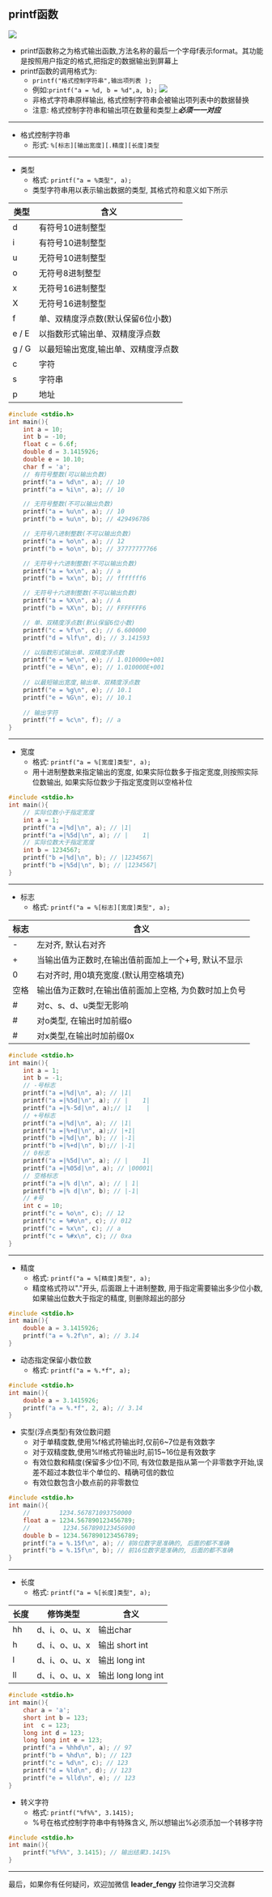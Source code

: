 ## printf函数

![](https://img-blog.csdnimg.cn/img_convert/1a1d70de9ee22c638b43de8009048570.png)

- printf函数称之为格式输出函数,方法名称的最后一个字母f表示format。其功能是按照用户指定的格式,把指定的数据输出到屏幕上
- printf函数的调用格式为:
  + ```printf("格式控制字符串",输出项列表 );```
  + 例如:```printf("a = %d, b = %d",a, b);```
    ![](https://img-blog.csdnimg.cn/img_convert/30dae0fb7fa2f93706031066d3cd99cf.png)
  + 非格式字符串原样输出, 格式控制字符串会被输出项列表中的数据替换
  + 注意: 格式控制字符串和输出项在数量和类型上***必须一一对应***

---

- 格式控制字符串
  + 形式:  ```%[标志][输出宽度][.精度][长度]类型```

---

- 类型
  + 格式: ```printf("a = %类型", a);```
  + 类型字符串用以表示输出数据的类型, 其格式符和意义如下所示

| 类型  | 含义                                |
| ----- | ----------------------------------- |
| d     | 有符号10进制整型                    |
| i     | 有符号10进制整型                    |
| u     | 无符号10进制整型                    |
| o     | 无符号8进制整型                     |
| x     | 无符号16进制整型                    |
| X     | 无符号16进制整型                    |
| f     | 单、双精度浮点数(默认保留6位小数)   |
| e / E | 以指数形式输出单、双精度浮点数      |
| g / G | 以最短输出宽度,输出单、双精度浮点数 |
| c     | 字符                                |
| s     | 字符串                              |
| p     | 地址                                |

```c
#include <stdio.h>
int main(){
    int a = 10;
    int b = -10;
    float c = 6.6f;
    double d = 3.1415926;
    double e = 10.10;
    char f = 'a';
    // 有符号整数(可以输出负数)
    printf("a = %d\n", a); // 10
    printf("a = %i\n", a); // 10

    // 无符号整数(不可以输出负数)
    printf("a = %u\n", a); // 10
    printf("b = %u\n", b); // 429496786

    // 无符号八进制整数(不可以输出负数)
    printf("a = %o\n", a); // 12
    printf("b = %o\n", b); // 37777777766

    // 无符号十六进制整数(不可以输出负数)
    printf("a = %x\n", a); // a
    printf("b = %x\n", b); // fffffff6

    // 无符号十六进制整数(不可以输出负数)
    printf("a = %X\n", a); // A
    printf("b = %X\n", b); // FFFFFFF6

    // 单、双精度浮点数(默认保留6位小数)
    printf("c = %f\n", c); // 6.600000
    printf("d = %lf\n", d); // 3.141593

    // 以指数形式输出单、双精度浮点数
    printf("e = %e\n", e); // 1.010000e+001
    printf("e = %E\n", e); // 1.010000E+001
    
    // 以最短输出宽度,输出单、双精度浮点数
    printf("e = %g\n", e); // 10.1
    printf("e = %G\n", e); // 10.1
    
    // 输出字符
    printf("f = %c\n", f); // a
}
```

---

- 宽度
  + 格式: ```printf("a = %[宽度]类型", a);```
  + 用十进制整数来指定输出的宽度, 如果实际位数多于指定宽度,则按照实际位数输出, 如果实际位数少于指定宽度则以空格补位

```c
#include <stdio.h>
int main(){
    // 实际位数小于指定宽度
    int a = 1;
    printf("a =|%d|\n", a); // |1|
    printf("a =|%5d|\n", a); // |    1|
    // 实际位数大于指定宽度
    int b = 1234567;
    printf("b =|%d|\n", b); // |1234567|
    printf("b =|%5d|\n", b); // |1234567|
}
```

---

- 标志
  + 格式: ```printf("a = %[标志][宽度]类型", a);```

| 标志 | 含义                                                  |
| ---- | ----------------------------------------------------- |
| -    | 左对齐, 默认右对齐                                    |
| +    | 当输出值为正数时,在输出值前面加上一个+号, 默认不显示  |
| 0    | 右对齐时, 用0填充宽度.(默认用空格填充)                |
| 空格 | 输出值为正数时,在输出值前面加上空格, 为负数时加上负号 |
| #    | 对c、s、d、u类型无影响                                |
| #    | 对o类型, 在输出时加前缀o                              |
| #    | 对x类型,在输出时加前缀0x                              |

```c
#include <stdio.h>
int main(){
    int a = 1;
    int b = -1;
    // -号标志
    printf("a =|%d|\n", a); // |1|
    printf("a =|%5d|\n", a); // |    1|
    printf("a =|%-5d|\n", a);// |1    |
    // +号标志
    printf("a =|%d|\n", a); // |1|
    printf("a =|%+d|\n", a);// |+1|
    printf("b =|%d|\n", b); // |-1|
    printf("b =|%+d|\n", b);// |-1|
    // 0标志
    printf("a =|%5d|\n", a); // |    1|
    printf("a =|%05d|\n", a); // |00001|
    // 空格标志
    printf("a =|% d|\n", a); // | 1|
    printf("b =|% d|\n", b); // |-1|
    // #号
    int c = 10;
    printf("c = %o\n", c); // 12
    printf("c = %#o\n", c); // 012
    printf("c = %x\n", c); // a
    printf("c = %#x\n", c); // 0xa
}
```

---

- 精度
  + 格式: ```printf("a = %[精度]类型", a); ```
  + 精度格式符以"."开头, 后面跟上十进制整数, 用于指定需要输出多少位小数, 如果输出位数大于指定的精度, 则删除超出的部分

```c
#include <stdio.h>
int main(){
    double a = 3.1415926;
    printf("a = %.2f\n", a); // 3.14
}
```

- 动态指定保留小数位数
  + 格式: ```printf("a = %.*f", a);```

```c
#include <stdio.h>
int main(){
    double a = 3.1415926;
    printf("a = %.*f", 2, a); // 3.14
}
```

- 实型(浮点类型)有效位数问题
  + 对于单精度数,使用%f格式符输出时,仅前6~7位是有效数字
  + 对于双精度数,使用%lf格式符输出时,前15~16位是有效数字
  + 有效位数和精度(保留多少位)不同, 有效位数是指从第一个非零数字开始,误差不超过本数位半个单位的、精确可信的数位
  + 有效位数包含小数点前的非零数位

```c
#include <stdio.h>
int main(){
    //        1234.567871093750000
    float a = 1234.567890123456789;
    //         1234.567890123456900
    double b = 1234.567890123456789;
    printf("a = %.15f\n", a); // 前8位数字是准确的, 后面的都不准确
    printf("b = %.15f\n", b); // 前16位数字是准确的, 后面的都不准确
}
```

---

- 长度
  + 格式: ```printf("a = %[长度]类型", a);```

| 长度 | 修饰类型      | 含义               |
| ---- | ------------- | ------------------ |
| hh   | d、i、o、u、x | 输出char           |
| h    | d、i、o、u、x | 输出 short int     |
| l    | d、i、o、u、x | 输出 long int      |
| ll   | d、i、o、u、x | 输出 long long int |

```c
#include <stdio.h>
int main(){
    char a = 'a';
    short int b = 123;
    int  c = 123;
    long int d = 123;
    long long int e = 123;
    printf("a = %hhd\n", a); // 97
    printf("b = %hd\n", b); // 123
    printf("c = %d\n", c); // 123
    printf("d = %ld\n", d); // 123
    printf("e = %lld\n", e); // 123
}
```

- 转义字符
  + 格式: ```printf("%f%%", 3.1415);```
  + %号在格式控制字符串中有特殊含义, 所以想输出%必须添加一个转移字符

```c
#include <stdio.h>
int main(){
    printf("%f%%", 3.1415); // 输出结果3.1415%
}
```

---



最后，如果你有任何疑问，欢迎加微信 **leader_fengy** 拉你进学习交流群